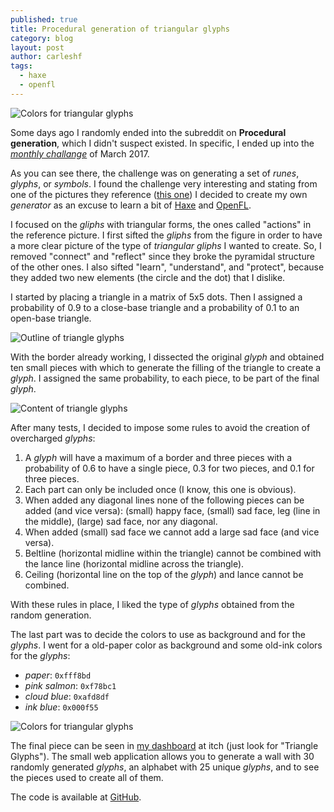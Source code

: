 ```yaml
---
published: true
title: Procedural generation of triangular glyphs
category: blog
layout: post
author: carleshf
tags:
  - haxe
  - openfl
---
```


![Colors for triangular glyphs]({{baseurl}}/assets/haxe-triangle-glyph-00.png)

Some days ago I randomly ended into the subreddit on __Procedural generation__, which I didn't suspect existed. In specific, I ended up into the [_monthly challange_](https://www.reddit.com/r/proceduralgeneration/comments/5wzo7j/monthly_challenge_16_march_2017_procedural_runes/) of March 2017.

As you can see there, the challenge was on generating a set of _runes_, _glyphs_, or _symbols_. I found the challenge very interesting and stating from one of the pictures they reference ([this one](http://i.imgur.com/haZhAVz.png)) I decided to create my own _generator_ as an excuse to learn a bit of [Haxe](https://haxe.org/) and [OpenFL](https://www.openfl.org/).

I focused on the _gliphs_ with triangular forms, the ones called "actions" in the reference picture. I first sifted the _gliphs_ from the figure in order to have a more clear picture of the type of _triangular gliphs_ I wanted to create. So, I removed "connect" and "reflect" since they broke the pyramidal structure of the other ones. I also sifted "learn", "understand", and "protect", because they added two new elements (the circle and the dot) that I dislike.

I started by placing a triangle in a matrix of 5x5 dots. Then I assigned a probability of 0.9 to a close-base triangle and a probability of 0.1 to an open-base triangle.

![Outline of triangle glyphs]({{baseurl}}/assets/haxe-triangle-glyph-01.png)

With the border already working, I dissected the original _glyph_ and obtained ten small pieces with which to generate the filling of the triangle to create a _glyph_. I assigned the same probability, to each piece, to be part of the final _glyph_.

![Content of triangle glyphs]({{baseurl}}/assets/haxe-triangle-glyph-02.png)

After many tests, I decided to impose some rules to avoid the creation of overcharged _glyphs_:

   1. A _glyph_ will have a maximum of a border and three pieces with a probability of 0.6 to have a single piece, 0.3 for two pieces, and 0.1 for three pieces.
   2. Each part can only be included once (I know, this one is obvious).
   3. When added any diagonal lines none of the following pieces can be added (and vice versa): (small) happy face, (small) sad face, leg (line in the middle), (large) sad face, nor any diagonal.
   4. When added (small) sad face we cannot add a large sad face (and vice versa).
   5. Beltline (horizontal midline within the triangle) cannot be combined with the lance line (horizontal midline across the triangle).
   6. Ceiling (horizontal line on the top of the _glyph_) and lance cannot be combined.

With these rules in place, I liked the type of _glyphs_ obtained from the random generation.

The last part was to decide the colors to use as background and for the _glyphs_. I went for a old-paper color as background and some old-ink colors for the _glyphs_:

   * _paper_: `0xfff8bd`
   * _pink salmon_: `0xf78bc1`
   * _cloud blue_: `0xafd8df`
   * _ink blue_: `0x000f55`

![Colors for triangular glyphs]({{baseurl}}/assets/haxe-triangle-glyph-03.png)

The final piece can be seen in [my dashboard](https://carleshf.itch.io/) at itch (just look for "Triangle Glyphs"). The small web application allows you to generate a wall with 30 randomly generated _glyphs_, an alphabet with 25 unique _glyphs_, and to see the pieces used to create all of them.

The code is available at [GitHub](https://github.com/carleshf/triangleGliph).
